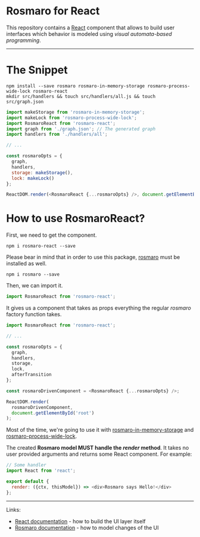 # Rosmaro for React

This repository contains a [React](http://reactjs.org) component that allows to build user interfaces which behavior is modeled using _visual automata-based programming_.

---

# The Snippet
```
npm install --save rosmaro rosmaro-in-memory-storage rosmaro-process-wide-lock rosmaro-react
mkdir src/handlers && touch src/handlers/all.js && touch src/graph.json
```

```javascript
import makeStorage from 'rosmaro-in-memory-storage';
import makeLock from 'rosmaro-process-wide-lock';
import RosmaroReact from 'rosmaro-react';
import graph from './graph.json'; // The generated graph
import handlers from './handlers/all';

// ...

const rosmaroOpts = {
  graph,
  handlers,
  storage: makeStorage(),
  lock: makeLock()
};

ReactDOM.render(<RosmaroReact {...rosmaroOpts} />, document.getElementById('root'));
```

# How to use RosmaroReact?

First, we need to get the component.
```
npm i rosmaro-react --save
```

Please bear in mind that in order to use this package, [rosmaro](https://rosmaro.js.org) must be installed as well.
```
npm i rosmaro --save
```

Then, we can import it.
```javascript
import RosmaroReact from 'rosmaro-react';
```

It gives us a component that takes as props everything the regular _rosmaro_ factory function takes.
```javascript
import RosmaroReact from 'rosmaro-react';

// ...

const rosmaroOpts = {
  graph,
  handlers,
  storage,
  lock,
  afterTransition
};

const rosmaroDrivenComponent = <RosmaroReact {...rosmaroOpts} />;

ReactDOM.render(
  rosmaroDrivenComponent, 
  document.getElementById('root')
);
```

Most of the time, we're going to use it with [rosmaro-in-memory-storage](https://github.com/lukaszmakuch/rosmaro-in-memory-storage) and [rosmaro-process-wide-lock](https://github.com/lukaszmakuch/rosmaro-process-wide-lock). 

The created __Rosmaro model MUST handle the _render_ method__. It takes no user provided arguments and returns some React component. For example:

```javascript
// Some handler
import React from 'react';

export default {
  render: ({ctx, thisModel}) => <div>Rosmaro says Hello!</div>
};
```

--- 
Links:
- [React documentation](http://reactjs.org) - how to build the UI layer itself
- [Rosmaro documentation](https://rosmaro.js.org/doc) - how to model changes of the UI